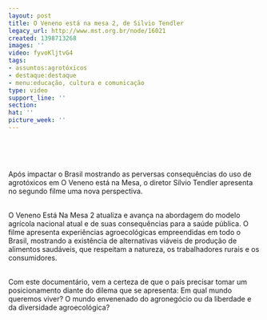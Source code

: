 ```yaml
---
layout: post
title: O Veneno está na mesa 2, de Silvio Tendler
legacy_url: http://www.mst.org.br/node/16021
created: 1398713268
images: ''
video: fyvoKljtvG4
tags:
- assuntos:agrotóxicos
- destaque:destaque
- menu:educação, cultura e comunicação
type: video
support_line: ''
section: 
hat: ''
picture_week: ''
---
```

<p>&nbsp;</p><p><object width="600" height="500" data="http://www.youtube.com/v/fyvoKljtvG4&amp;feature" type="application/x-shockwave-flash"><param name="src" value="http://www.youtube.com/v/fyvoKljtvG4&amp;feature"></object></p><p>&nbsp;</p><p>Após impactar o Brasil mostrando as perversas consequências do uso de agrotóxicos em O Veneno está na Mesa, o diretor Sílvio Tendler apresenta no segundo filme uma nova perspectiva.</p><p><br>O Veneno Está Na Mesa 2 atualiza e avança na abordagem do modelo agrícola nacional atual e de suas consequências para a saúde pública. O filme apresenta experiências agroecológicas empreendidas em todo o Brasil, mostrando a existência de alternativas viáveis de produção de alimentos saudáveis, que respeitam a natureza, os trabalhadores rurais e os consumidores.&nbsp;</p><p><br>Com este documentário, vem a certeza de que o país precisar tomar um posicionamento diante do dilema que se apresenta: Em qual mundo queremos viver? O mundo envenenado do agronegócio ou da liberdade e da diversidade agroecológica?</p><div>&nbsp;</div>
